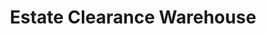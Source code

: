 ---
title: "Estate Clearance Warehouse"
url: /cheektowaga/estate-clearance-warehouse/
shop: antiques
---